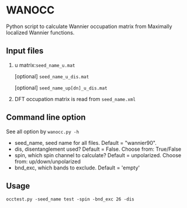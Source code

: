 # WANOCC
Python script to calculate Wannier occupation matrix from Maximally localized Wannier functions.
<!-- [`Wannier90`](http://www.wannier.org/). -->

## Input files
1. u matrix:`seed_name_u.mat`

   [optional] `seed_name_u_dis.mat`

   [optional] `seed_name_up[dn]_u_dis.mat`

2. DFT occupation matrix is read from `seed_name.xml`

## Command line option
See all option by `wanocc.py -h`

- seed_name, seed name for all files. Default = "wannier90".
- dis, disentanglement used? Default = False. Choose from: True/False
- spin, which spin channel to calculate? Default = unpolarized. Choose from: up/down/unpolarized
- bnd_exc, which bands to exclude. Default = 'empty'


## Usage
```
occtest.py -seed_name test -spin -bnd_exc 26 -dis
```
